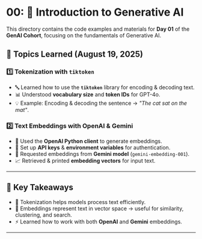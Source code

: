 # 00: 🚀 Introduction to Generative AI

This directory contains the code examples and materials for **Day 01** of the **GenAI Cohort**, focusing on the fundamentals of Generative AI.

## 📅 Topics Learned (August 19, 2025)

### 1️⃣ Tokenization with `tiktoken`

-   🔤 Learned how to use the **`tiktoken`** library for encoding & decoding text.
-   📊 Understood **vocabulary size** and **token IDs** for GPT-4o.
-   💡 Example: Encoding & decoding the sentence → _"The cat sat on the mat"_.

### 2️⃣ Text Embeddings with OpenAI & Gemini

-   🤖 Used the **OpenAI Python client** to generate embeddings.
-   🔑 Set up **API keys** & **environment variables** for authentication.
-   🧩 Requested embeddings from **Gemini model** (`gemini-embedding-001`).
-   📈 Retrieved & printed **embedding vectors** for input text.

---

## 📝 Key Takeaways

-   🌟 Tokenization helps models process text efficiently.
-   🧠 Embeddings represent text in vector space → useful for similarity, clustering, and search.
-   ⚡ Learned how to work with both **OpenAI** and **Gemini** embeddings.

---

